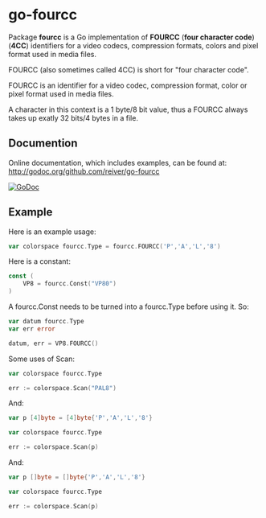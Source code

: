 # go-fourcc

Package **fourcc** is a Go implementation of **FOURCC** (**four character code**) (**4CC**) identifiers for a video codecs, compression formats, colors and pixel format used in media files. 

FOURCC (also sometimes called 4CC) is short for "four character code".

FOURCC is an identifier for a video codec, compression format, color or pixel format used in media files.

A character in this context is a 1 byte/8 bit value, thus a FOURCC always takes up exatly 32 bits/4 bytes in a file.


## Documention

Online documentation, which includes examples, can be found at: http://godoc.org/github.com/reiver/go-fourcc

[![GoDoc](https://godoc.org/github.com/reiver/go-fourcc?status.svg)](https://godoc.org/github.com/reiver/go-fourcc)


## Example

Here is an example usage:

```go
var colorspace fourcc.Type = fourcc.FOURCC('P','A','L','8')

```

Here is a constant:
```go
const (
	VP8 = fourcc.Const("VP80")
)
```

A fourcc.Const needs to be turned into a fourcc.Type before using it. So:
```go
var datum fourcc.Type
var err error

datum, err = VP8.FOURCC()
```

Some uses of Scan:
```go
var colorspace fourcc.Type

err := colorspace.Scan("PAL8")
```

And:
```go
var p [4]byte = [4]byte{'P','A','L','8'}

var colorspace fourcc.Type

err := colorspace.Scan(p)
```

And:
```go
var p []byte = []byte{'P','A','L','8'}

var colorspace fourcc.Type

err := colorspace.Scan(p)
```
